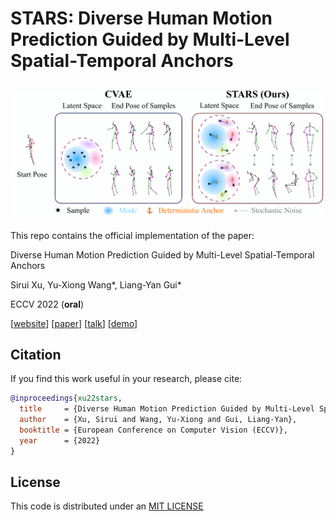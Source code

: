# STARS: Diverse Human Motion Prediction Guided by Multi-Level Spatial-Temporal Anchors
![Loading STARS Overview](images/teaser.png "STARS")
---
This repo contains the official implementation of the paper:

Diverse Human Motion Prediction Guided by Multi-Level Spatial-Temporal Anchors

Sirui Xu, Yu-Xiong Wang*, Liang-Yan Gui*

ECCV 2022 (**oral**)

[[website]()] [[paper]()] [[talk]()] [[demo](https://youtu.be/ibYfsvCg7tQ)]



## Citation
If you find this work useful in your research, please cite:

```bibtex
@inproceedings{xu22stars,
  title     = {Diverse Human Motion Prediction Guided by Multi-Level Spatial-Temporal Anchors},
  author    = {Xu, Sirui and Wang, Yu-Xiong and Gui, Liang-Yan},
  booktitle = {European Conference on Computer Vision (ECCV)},
  year      = {2022}
}
```

## License

This code is distributed under an [MIT LICENSE](LICENSE)